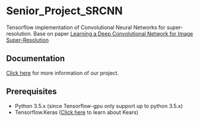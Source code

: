 # Senior_Project_SRCNN

Tensorflow implementation of Convolutional Neural Networks for super-resolution. Base on paper [Learning a Deep Convolutional Network for Image Super-Resolution](http://personal.ie.cuhk.edu.hk/~ccloy/files/eccv_2014_deepresolution.pdf)



## Documentation

[Click here](https://github.com/edwin0108/Senior_Project_SRCNN/tree/master/Doc) for more information of our project. 



## Prerequisites

- Python 3.5.x (since Tensorflow-gpu only support up to python 3.5.x)
- Tensorflow.Keras ([Click here](https://colab.research.google.com/github/tensorflow/docs/blob/master/site/en/guide/keras.ipynb#scrollTo=9NR6reyk0E2A) to learn about Kears)



